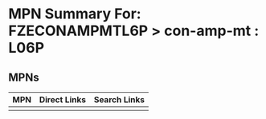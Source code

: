 



# MPN Summary For: FZECONAMPMTL6P > con-amp-mt : L06P

## MPNs
  

|MPN|Direct Links|Search Links|
| :--- | :--- | :--- |
||||
